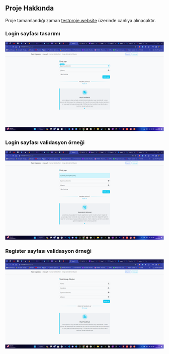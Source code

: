 ## Proje Hakkında

Proje tamamlandığı zaman [testproje.website](https://testproje.website/) üzerinde canlıya alınacaktır.

### Login sayfası tasarımı
![login page](./public/screen-shots/login.png)

### Login sayfası validasyon örneği
![login page validasyon](./public/screen-shots/login-valid.png)

### Register sayfası validasyon örneği
![register page validasyon](./public/screen-shots/register.png)